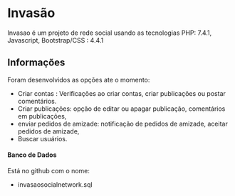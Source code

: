 # Invasão

Invasao é um projeto de rede social usando as tecnologias PHP: 7.4.1, Javascript, Bootstrap/CSS : 4.4.1

## Informações

Foram desenvolvidos as opções ate o momento:

* Criar contas : Verificações ao criar contas, criar publicações ou postar comentários.
* Criar publicações: opção de editar ou apagar publicação, comentários em publicações,
* enviar pedidos de amizade: notificação de pedidos de amizade, aceitar pedidos de amizade,
* Buscar usuários.

#### Banco de Dados
Está no github com o nome:
* invasaosocialnetwork.sql




